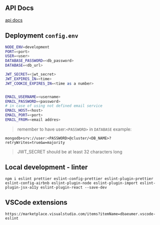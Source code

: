 ## API Docs

[api docs](https://documenter.getpostman.com/view/19887252/2s935vn19F)

## Deployment `config.env`

```bash
NODE_ENV=development
PORT=<port>
USER=<user>
DATABASE_PASSWORD=<db_password>
DATABASE=<db_url>

JWT_SECRET=<jwt_secret>
JWT_EXPIRES_IN=<time>
JWT_COOKIE_EXPIRES_IN=<time as a number>


EMAIL_USERNAME=<username>
EMAIL_PASSWORD=<password>
# in case of using not defined email service
EMAIL_HOST=<host>
EMAIL_PORT=<port>
EMAIL_FROM=<email addres>
```

> remember to have user:`<PASSWORD>` in `DATABASE`
> example:

```
mongodb+srv://user:<PASSWORD>@cluster/<DB_NAME>?retryWrites=true&w=majority
```

> JWT_SECRET should be at least 32 characters long

## Local development - linter

```
npm i eslint prettier eslint-config-prettier eslint-plugin-prettier eslint-config-airbnb eslint-plugin-node eslint-plugin-import eslint-plugin-jsx-a11y eslint-plugin-react --save-dev
```

## VSCode extensions

```
https://marketplace.visualstudio.com/items?itemName=dbaeumer.vscode-eslint
```
